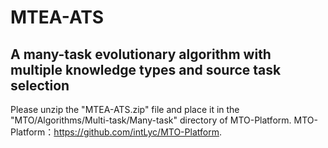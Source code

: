 # MTEA-ATS
## A many-task evolutionary algorithm with multiple knowledge types and source task selection
Please unzip the "MTEA-ATS.zip" file and place it in the "MTO/Algorithms/Multi-task/Many-task" directory of MTO-Platform.
MTO-Platform：https://github.com/intLyc/MTO-Platform.
